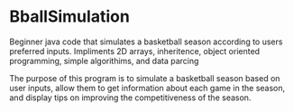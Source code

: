 # BballSimulation
Beginner java code that simulates a basketball season according to users preferred inputs. 
Impliments 2D arrays, inheritence, object oriented programming, simple algorithims, and data parcing

The purpose of this program is to simulate a basketball season based on user inputs, allow them to get information about each game in the season, and display tips on improving the competitiveness of the season.
